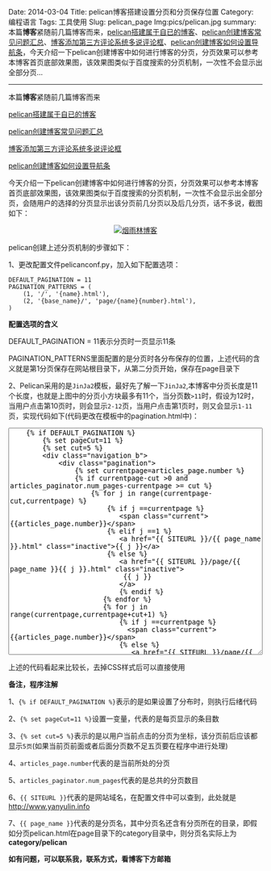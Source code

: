 Date: 2014-03-04
Title: pelican博客搭建设置分页和分页保存位置
Category: 编程语言
Tags: 工具使用
Slug: pelican_page
Img:pics/pelican.jpg
summary:本篇**博客**紧随前几篇博客而来，<a href="http://www.yanyulin.info/pages/2013/11/pelican.html" target="_blank" >pelican搭建属于自已的博客</a>、<a href="http://www.yanyulin.info/pages/2014/01/pelican_question.html" target="_blank" >pelican创建博客常见问题汇总</a>、<a href="http://www.yanyulin.info/pages/2014/03/comment.html" target="_blank" >博客添加第三方评论系统多说评论框</a>、<a href="http://www.yanyulin.info/pages/2014/03/navigator.html" target="_blank" >pelican创建博客如何设置导航条</a>，今天介绍一下pelican创建博客中如何进行博客的分页，分页效果可以参考本博客首页底部效果图，该效果图类似于百度搜索的分页机制，一次性不会显示出全部分页...

----------
本篇**博客**紧随前几篇博客而来

<a href="http://www.yanyulin.info/pages/2013/11/pelican.html" target="_blank" >pelican搭建属于自已的博客</a>

<a href="http://www.yanyulin.info/pages/2014/01/pelican_question.html" target="_blank" >pelican创建博客常见问题汇总</a>

<a href="http://www.yanyulin.info/pages/2014/03/comment.html" target="_blank" >博客添加第三方评论系统多说评论框</a>

<a href="http://www.yanyulin.info/pages/2014/03/navigator.html" target="_blank" >pelican创建博客如何设置导航条</a>

今天介绍一下pelican创建博客中如何进行博客的分页，分页效果可以参考本博客首页底部效果图，该效果图类似于百度搜索的分页机制，一次性不会显示出全部分页，会随用户的选择的分页显示出该分页前几分页以及后几分页，话不多说，截图如下：



<center>
<a href="http://www.yanyulin.info/pages/2014/03/pelican_page.html">
<img  alt="烟雨林博客"  src="http://www.yanyulin.info/pics/tools/pelican_page0.jpg"/>
</a>
</center>

pelican创建上述分页机制的步骤如下：

1、更改配置文件pelicanconf.py，加入如下配置选项：

    DEFAULT_PAGINATION = 11
	PAGINATION_PATTERNS = (
    	(1, '/', '{name}.html'),
    	(2, '{base_name}/', 'page/{name}{number}.html'),
	)

**配置选项的含义**

   DEFAULT_PAGINATION = 11表示分页时一页显示11条

   PAGINATION_PATTERNS里面配置的是分页时各分布保存的位置，上述代码的含义就是第1分页保存在网站根目录下，从第二分页开始，保存在page目录下

2、Pelican采用的是`JinJa2`模板，最好先了解一下`JinJa2`,本博客中分页长度是11个长度，也就是上图中的分页小方块最多有11个，当分页数`>11`时，假设为12时，当用户点击第10页时，则会显示`2-12`页，当用户点击第1页时，则又会显示`1-11`页，实现代码如下(代码更改在模板中的pagination.html中)：

<textarea style="width:100%;height:450px" >
	{% if DEFAULT_PAGINATION %}
		{% set pageCut=11 %}
		{% set cut=5 %}
		<div class="navigation_b">
			<div class="pagination">		
				{% set currentpage=articles_page.number %}
				{% if currentpage-cut >0 and articles_paginator.num_pages-currentpage >= cut %}
					{% for j in range(currentpage-cut,currentpage) %} 
						{% if j ==currentpage %}
						   <span class="current">{{articles_page.number}}</span>
						{% elif j ==1 %}
						   <a href="{{ SITEURL }}/{{ page_name }}.html" class="inactive">{{ j }}</a>		
						{% else %}
						   <a href="{{ SITEURL }}/page/{{ page_name }}{{ j }}.html" class="inactive">
							{{ j }}
						   </a>
						   {% endif %}
					   {% endfor %}
					   {% for j in range(currentpage,currentpage+cut+1) %} 
						   {% if j ==currentpage %}
						     <span class="current">{{articles_page.number}}</span>
						   {% else %}
							  <a href="{{ SITEURL }}/page/{{ page_name }}{{ j }}.html" class="inactive">
							  {{ j }}
							  </a>
						   {% endif %}
						{% endfor %}
				 {% elif articles_paginator.num_pages > pageCut and articles_paginator.num_pages-currentpage<pageCut %}
					   {% for j in range(pageCut-1,-1,-1) %} 
							{% if articles_paginator.num_pages-j==currentpage %}
							  <span class="current">{{articles_page.number}}</span>
							{% elif articles_paginator.num_pages-j ==1 %}			
								<a href="{{ SITEURL }}/page/{{ page_name }{{ j }}.html" class="inactive">
								{{ j }}
								</a>
							{% else %}
							    <a href="{{ SITEURL }}/page/{{ page_name }}{{ articles_paginator.num_pages-j }}.html" class="inactive">
									{{ articles_paginator.num_pages-j }}
								</a>
							{% endif %}
						{% endfor %}	
				  {% else %}
							{% if articles_paginator.num_pages < pageCut %}
								{% set realPage=articles_paginator.num_pages %}
							{% else %}
								{% set realPage=pageCut %}
							{% endif %}
							{% for j in range(1,realPage+1) %} 
								{% if j ==currentpage %}
							  <span class="current">{{articles_page.number}}</span>
								{% elif j ==1 %}
								<a href="{{ SITEURL }}/{{ page_name }}.html" class="inactive">
									{{ j }}
								</a>
								{% else %}
								  {% if j ==currentpage %}
							  	   <span class="current">{{articles_page.number}}</span>
							  	  {% else %}
									<a href="{{ SITEURL }}/page/{{ page_name }}{{ j }}.html" class="inactive">
										{{ j }}
									</a>
								  {% endif %}
								{% endif %}
							{% endfor %}									
						{% endif %}
			<a href="{{ SITEURL }}/{{ page_name }}.html">首页</a>
			{% if articles_paginator.num_pages == 1 %}
					<a href="{{ SITEURL }}/{{ page_name }}.html">
						尾页
					</a></div>
			{% else %}
					<a href="{{ SITEURL }}/page/{{ page_name }}{{articles_paginator.num_pages}}.html">
						尾页
					</a></div>
			{% endif %}
    </div>
    {% endif %}
</textarea>

上述的代码看起来比较长，去掉CSS样式后可以直接使用

**备注，程序注解**

1、`{% if DEFAULT_PAGINATION %}`表示的是如果设置了分布时，则执行后绪代码

2、`{% set pageCut=11 %}`设置一变量，代表的是每页显示的条目数

3、`{% set cut=5 %}`表示的是以用户当前点击的分页为坐标，该分页前后应该都显示`5页`(如果当前页前面或者后面分页数不足五页要在程序中进行处理)

4、`articles_page.number`代表的是当前所处的分页

5、`articles_paginator.num_pages`代表的是总共的分页数目

6、`{{ SITEURL }}`代表的是网站域名，在配置文件中可以查到，此处就是<a href="www.yanyulin.info"  target="_blank">http://www.yanyulin.info</a>

7、`{{ page_name }}`代表的是分页名，其中分页名还含有分页所在的目录，即假如分页pelican.html在page目录下的category目录中，则分页名实际上为**category/pelican**


**如有问题，可以联系我，联系方式，看博客下方邮箱**
